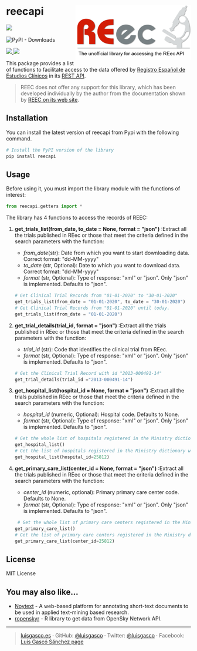 # reecapi <img src="www/reecapi_logo.png" align="right"  height = 150/>

<!-- badges: start -->
<img src="https://img.shields.io/github/release/luisgasco/reecapi.svg?style=flat">

![PyPI - Downloads](https://img.shields.io/pypi/dm/reecapi?color=red)

<a href="https://saythanks.io/to/luisgasco">
  <img src="https://img.shields.io/badge/SayThanks.io-%E2%98%BC-1EAEDB.svg"">
</a>
<a href="https://paypal.me/luisgasco?locale.x=es_ES">
  <img src="https://img.shields.io/badge/$-donate-ff69b4.svg?maxAge=2592000&amp;style=flat">
</a>
<!-- badges: end -->

This package provides a list of functions to facilitate access to the
data offered by [Registro Español de Estudios Clínicos](https://reec.aemps.es/reec/public/web.html) in its
[REST API](https://sede.aemps.gob.es/docs/Manual-Interaccion-REEC-Servicio-Extraccion-Datos-v1.pdf).



> REEC does not offer any support for this library, which has been developed individually by the author from the documentation shown by [REEC on its web site](https://sede.aemps.gob.es/docs/Manual-Interaccion-REEC-Servicio-Extraccion-Datos-v1.pdf). 

## Installation

You can install the latest version of reecapi from Pypi with the
following command.
``` python
# Install the PyPI version of the library
pip install reecapi
```

## Usage
Before using it, you must import the library module with the functions of interest:
```python
from reecapi.getters import *
```
The library has 4 functions to access the records of REEC:

 1. **get_trials_list(from_date, to_date = None, format = "json")** :Extract all the trials published in REec or those that meet the criteria defined in the search parameters with the function:
    - *from_date*(str):  Date from which you want to start downloading data. Correct format: "dd-MM-yyyy"
    - *to_date* (str, Optional): Date to which you want to download data. Correct format: "dd-MM-yyyy"
    - *format* (str, Optional):  Type of response: "xml" or "json". Only "json" is implemented. Defaults to "json".

    ``` python 
    # Get Clinical Trial Records from "01-01-2020" to "30-01-2020"
    get_trials_list(from_date = "01-01-2020", to_date = "30-01-2020")
    # Get Clinical Trial Records from "01-01-2020" until today.
    get_trials_list(from_date = "01-01-2020")
    ```
2. **get_trial_details(trial_id, format = "json")** :Extract all the trials published in REec or those that meet the criteria defined in the search parameters with the function:
    - *trial_id* (str): Code that identifies the clinical trial from REec.
    - *format* (str, Optional):  Type of response: "xml" or "json". Only "json" is implemented. Defaults to "json".
    ``` python 
    # Get the Clinical Trial Record with id "2013-000491-14"
    get_trial_details(trial_id ="2013-000491-14")
    ```
3. **get_hospital_list(hospital_id = None, format = "json")** :Extract all the trials published in REec or those that meet the criteria defined in the search parameters with the function:
    - *hospital_id* (numeric, Optional): Hospital code. Defaults to None.
    - *format* (str, Optional):  Type of response: "xml" or "json". Only "json" is implemented. Defaults to "json".
    ``` python 
    # Get the whole list of hospitals registered in the Ministry dictionary.
    get_hospital_list()
    # Get the list of hospitals registered in the Ministry dictionary with the hospital_id="25812"
    get_hospital_list(hospital_id=25812)
    ```
4. **get_primary_care_list(center_id = None, format = "json")** :Extract all the trials published in REec or those that meet the criteria defined in the search parameters with the function:
    - *center_id* (numeric, optional): Primary primary care center code. Defaults to None.
    - *format* (str, Optional):  Type of response: "xml" or "json". Only "json" is implemented. Defaults to "json".
    ``` python 
     # Get the whole list of primary care centers registered in the Ministry dictionary.
    get_primary_care_list()
    # Get the list of primary care centers registered in the Ministry dictionary with the center_id="25812"
    get_primary_care_list(center_id=25812)
    ```



## License
MIT License

## You may also like…

  - [Noytext](https://github.com/luisgasco/Ropensky) - A web-based platform for annotating short-text documents to be used in applied     text-mining based research.
  - [ropenskyr](https://github.com/luisgasco/openskyr) - R library to get data from OpenSky Network API.
 

-------


> [luisgasco.es](http://luisgasco.es/) · GitHub:
> [@luisgasco](https://github.com/luisgasco) · Twitter:
> [@luisgasco](https://twitter.com/luisgasco) · Facebook: [Luis Gascó
> Sánchez
> page](https://www.facebook.com/Luis-Gasco-Sanchez-165003227504667)
